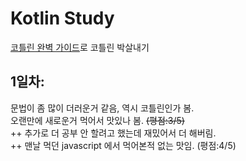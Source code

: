 # Kotlin Study

[코틀린 완벽 가이드](https://www.yes24.com/Product/Goods/107698728)로 코틀린 박살내기

## 1일차: 
문법이 좀 많이 더러운거 같음, 역시 코틀린인가 봄.  
오랜만에 새로운거 먹어서 맛있나 봄. ~~(평점:3/5)~~   
++ 추가로 더 공부 안 할려고 했는데 재밌어서 더 해버림.  
++ 맨날 먹던 javascript 에서 먹어본적 없는 맛임. (평점:4/5)
    
